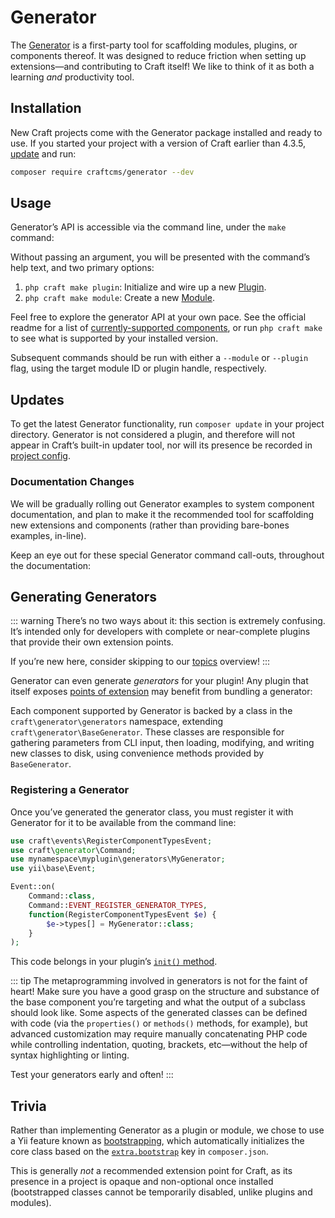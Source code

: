 # Generator

The [Generator](repo:craftcms/generator) is a first-party tool for scaffolding modules, plugins, or components thereof. It was designed to reduce friction when setting up extensions—and contributing to Craft itself! We like to think of it as both a learning _and_ productivity tool.

## Installation

New Craft projects <Since ver="4.3.5" feature="The Generator CLI" /> come with the Generator package installed and ready to use. If you started your project with a version of Craft earlier than 4.3.5, [update](../updating.md) and run:

```bash
composer require craftcms/generator --dev
```

## Usage

Generator’s API is accessible via the command line, under the `make` command:

<Generator />

Without passing an argument, you will be presented with the command’s help text, and two primary options:

1. `php craft make plugin`: Initialize and wire up a new [Plugin](./plugin-guide.md).
1. `php craft make module`: Create a new [Module](./module-guide.md).

Feel free to explore the generator API at your own pace. See the official readme for a list of [currently-supported components](repo:craftcms/generator#system-component-generation), or run `php craft make` to see what is supported by your installed version.

Subsequent commands should be run with either a `--module` or `--plugin` flag, using the target module ID or plugin handle, respectively.

## Updates

To get the latest Generator functionality, run `composer update` in your project directory. Generator is not considered a plugin, and therefore will not appear in Craft’s built-in updater tool, nor will its presence be recorded in [project config](./project-config.md).

### Documentation Changes

We will be gradually rolling out Generator examples to system component documentation, and plan to make it the recommended tool for scaffolding new extensions and components (rather than providing bare-bones examples, in-line).

Keep an eye out for these special Generator command call-outs, throughout the documentation:

<Generator component="controller" plugin="hello-world" />

## Generating Generators

::: warning
There’s no two ways about it: this section is extremely confusing. It’s intended only for developers with complete or near-complete plugins that provide their own extension points.

If you’re new here, consider skipping to our [topics](topics.md) overview!
:::

Generator can even generate _generators_ for your plugin! Any plugin that itself exposes [points of extension](topics.md) may benefit from bundling a generator:

<Generator component="generator" plugin="my-plugin" />

Each component supported by Generator is backed by a class in the `craft\generator\generators` namespace, extending `craft\generator\BaseGenerator`. These classes are responsible for gathering parameters from CLI input, then loading, modifying, and writing new classes to disk, using convenience methods provided by `BaseGenerator`.

### Registering a Generator

Once you’ve generated the generator class, you must register it with Generator for it to be available from the command line:

```php
use craft\events\RegisterComponentTypesEvent;
use craft\generator\Command;
use mynamespace\myplugin\generators\MyGenerator;
use yii\base\Event;

Event::on(
    Command::class,
    Command::EVENT_REGISTER_GENERATOR_TYPES,
    function(RegisterComponentTypesEvent $e) {
        $e->types[] = MyGenerator::class;
    }
);
```

This code belongs in your plugin’s [`init()` method](plugin-guide.md#initialization).

::: tip
The metaprogramming involved in generators is not for the faint of heart! Make sure you have a good grasp on the structure and substance of the base component you’re targeting and what the output of a subclass should look like. Some aspects of the generated classes can be defined with code (via the `properties()` or `methods()` methods, for example), but advanced customization may require manually concatenating PHP code while controlling indentation, quoting, brackets, etc—without the help of syntax highlighting or linting.

Test your generators early and often!
:::

## Trivia

Rather than implementing Generator as a plugin or module, we chose to use a Yii feature known as [bootstrapping](yii2:yii\base\BootstrapInterface), which automatically initializes the core class based on the [`extra.bootstrap`](guide:structure-extensions#bootstrapping-classes) key in `composer.json`.

This is generally _not_ a recommended extension point for Craft, as its presence in a project is opaque and non-optional once installed (bootstrapped classes cannot be temporarily disabled, unlike plugins and modules).
